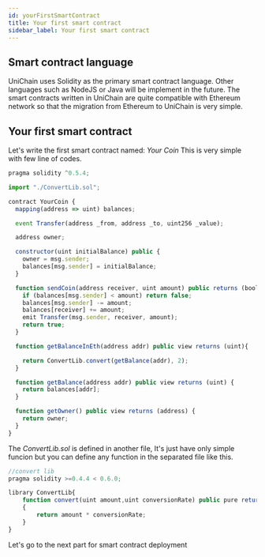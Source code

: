 ```yaml
---
id: yourFirstSmartContract
title: Your first smart contract
sidebar_label: Your first smart contract
---
```



## Smart contract language

UniChain uses Solidity as the primary smart contract language. Other languages such as NodeJS or Java will be implement in the future. The smart contracts written in UniChain are quite compatible with Ethereum network so that the migration from Ethereum to UniChain is very simple.

## Your first smart contract

Let's write the first smart contract named: *Your Coin*
This is very simple with few line of codes.

```javascript
pragma solidity ^0.5.4;

import "./ConvertLib.sol";

contract YourCoin {
  mapping(address => uint) balances;

  event Transfer(address _from, address _to, uint256 _value);

  address owner;

  constructor(uint initialBalance) public {
    owner = msg.sender;
    balances[msg.sender] = initialBalance;
  }

  function sendCoin(address receiver, uint amount) public returns (bool sufficient) {
    if (balances[msg.sender] < amount) return false;
    balances[msg.sender] -= amount;
    balances[receiver] += amount;
    emit Transfer(msg.sender, receiver, amount);
    return true;
  }

  function getBalanceInEth(address addr) public view returns (uint){

    return ConvertLib.convert(getBalance(addr), 2);
  }

  function getBalance(address addr) public view returns (uint) {
    return balances[addr];
  }

  function getOwner() public view returns (address) {
    return owner;
  }
}

```

The *ConvertLib.sol* is defined in another file, It's just have only simple funcion but you can define any function in the separated file like this.

```javascript
//convert lib 
pragma solidity >=0.4.4 < 0.6.0;

library ConvertLib{
	function convert(uint amount,uint conversionRate) public pure returns (uint convertedAmount)
	{
		return amount * conversionRate;
	}
}

```

Let's go to the next part for smart contract deployment